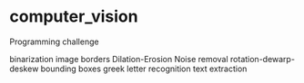 # computer_vision
Programming challenge

binarization
image borders
Dilation-Erosion
Noise removal
rotation-dewarp-deskew
bounding boxes
greek letter recognition
text extraction
